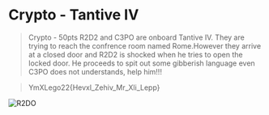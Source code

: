 
# Crypto - Tantive IV 
> Crypto - 50pts
R2D2 and C3PO are onboard Tantive IV. They are trying to reach the confrence room named Rome.However they arrive at a closed door and R2D2 is shocked when he tries to open the locked door. He proceeds to spit out some gibberish language 
even C3PO does not understands, help him!!!

>YmXLego22{Hevxl_Zehiv_Mr_Xli_Lepp}

![R2DO](https://media.giphy.com/media/bq6F8QYqBU7Yc/giphy.gif)
